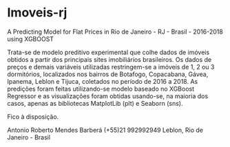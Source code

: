 # Imoveis-rj
A Predicting Model for Flat Prices in Rio de Janeiro - RJ - Brasil - 2016-2018 using XGBOOST

Trata-se de modelo preditivo experimental que colhe dados de imóveis obtidos a partir dos principais sites imobiliários brasileiros. Os dados de preços e demais variáveis utilizadas restringem-se a imóveis de 1, 2 ou 3 dormitórios, localizados nos bairros de  Botafogo, Copacabana, Gávea, Ipanema, Leblon e Tijuca, coletados no período de 2016 a 2018. As predições foram feitas utilizando-se modelo baseado no XGBoost Regressor e as visualizações foram obtidas usando-se, na maioria dos casos, apenas as bibliotecas MatplotLib (plt) e Seaborn (sns).

Fico à disposição.

Antonio Roberto Mendes Barberá
(+55)21 992992949
Leblon, Rio de Janeiro - Brasil



